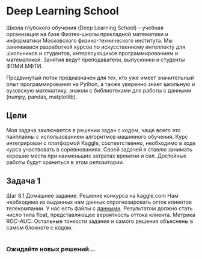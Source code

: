 # Deep Learning School 
Школа глубокого обучения (Deep Learning School) – учебная организация на базе Физтех-школы прикладной математики и информатики Московского физико-технического института. Мы занимаемся разработкой курсов по искусственному интеллекту для школьников и студентов, интересующихся программированием и математикой. Занятия ведут преподаватели, выпускники и студенты ФПМИ МФТИ.

Продвинутый поток предназначен для тех, кто уже имеет значительный опыт программирования на Python, а также уверенно знает школьную и вузовскую математику, знаком с библиотеками для работы с данными (numpy, pandas, matplotlib). 

## Цели
Моя задача заключается в решении задач с кодом, чаще всего это пайплайны с использованием алгоритмов машинного обучения. Курс интегрирован с платформой Kaggle, соответственно, необходимо в ходе курса участвовать в соревнованиях. Своей задачей я ставлю занимать хорошие места при наименьших затратах времени и сил. Достойные работы будут храниться в этом репозитории.

## Задача 1
Шаг 8.1 Домашнее задание. Решение конкурса на kaggle.com
Нам необходимо из выданных нам данных спрогнозировать отток клиентов телекомпании. У нас есть файлы с [данными](https://github.com/bezzonov/dls/tree/main/dls1_data). Результатом должно стать число типа float, представляющее вероятность оттока клиента. Метрика ROC-AUC. Остальные тонкости задания и самого решения объяснены в самом блокноте с кодом.
#
### Ожидайте новых решений...
